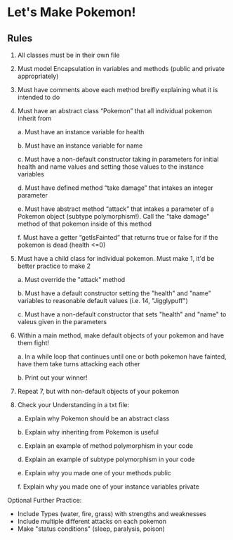 # Let's Make Pokemon!

## Rules
1. All classes must be in their own file

2. Must model Encapsulation in variables and methods (public and private appropriately)

3. Must have comments above each method breifly explaining what it is intended to do
  
4. Must have an abstract class “Pokemon” that all individual pokemon inherit from

     a. Must have an instance variable for health

     b. Must have an instance variable for name

     c. Must have a non-default constructor taking in parameters for initial health and name values and setting those values to the instance variables

     d. Must have defined method “take damage” that intakes an integer parameter

     e. Must have abstract method “attack” that intakes a parameter of a Pokemon object (subtype polymorphism!). Call the "take damage" method of that pokemon inside of this method

     f. Must have a getter “getIsFainted” that returns true or false for if the pokemon is dead (health <=0)


6. Must have a child class for individual pokemon. Must make 1, it'd be better practice to make 2

     a. Must override the "attack" method

     b. Must have a default constructor setting the "health" and "name" variables to reasonable default values (i.e.  14, "Jigglypuff")

     c. Must have a non-default constructor that sets "health" and "name" to valeus given in the parameters

7. Within a main method, make default objects of your pokemon and have them fight!

     a. In a while loop that continues until one or both pokemon have fainted, have them take turns attacking each other

     b. Print out your winner!

8. Repeat 7, but with non-default objects of your pokemon

9. Check your Understanding in a txt file:
    
     a. Explain why Pokemon should be an abstract class
   
     b. Explain why inheriting from Pokemon is useful
   
     c. Explain an example of method polymorphism in your code
   
     d. Explain an example of subtype polymorphism in your code
   
     e. Explain why you made one of your methods public
   
     f. Explain why you made one of your instance variables private



Optional Further Practice:
- Include Types (water, fire, grass) with strengths and weaknesses
- Include multiple different attacks on each pokemon
- Make "status conditions" (sleep, paralysis, poison)
